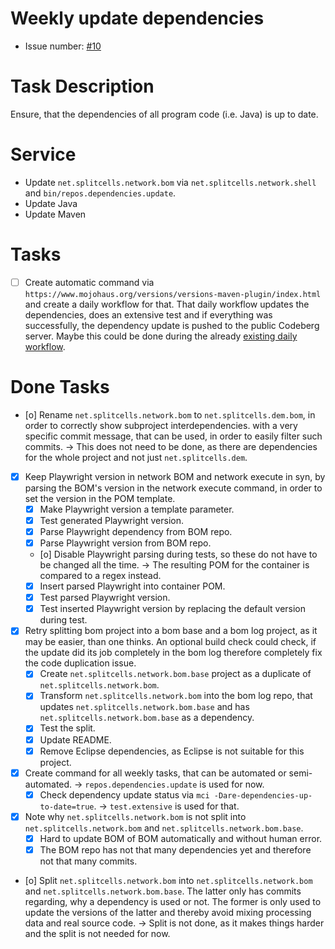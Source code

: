 # Weekly update dependencies
* Issue number: [\#10](https://codeberg.org/splitcells-net/net.splitcells.network.community/issues/10)
# Task Description
Ensure, that the dependencies of all program code (i.e. Java) is up to date.
# Service
* Update `net.splitcells.network.bom` via `net.splitcells.network.shell` and `bin/repos.dependencies.update`.
* Update Java
* Update Maven
# Tasks
* [ ] Create automatic command via `https://www.mojohaus.org/versions/versions-maven-plugin/index.html` and create a daily workflow for that.
  That daily workflow updates the dependencies, does an extensive test and if everything was successfully,
  the dependency update is pushed to the public Codeberg server.
  Maybe this could be done during the already [existing daily workflow](../maintenance/weekly-t32-process-project-status-weekly.md).
# Done Tasks
* [o] Rename `net.splitcells.network.bom` to `net.splitcells.dem.bom`, in order to correctly show subproject interdependencies.
  with a very specific commit message, that can be used, in order to easily filter such commits.
  -> This does not need to be done, as there are dependencies for the whole project and not just `net.splitcells.dem`.
* [x] Keep Playwright version in network BOM and network execute in syn,
  by parsing the BOM's version in the network execute command,
  in order to set the version in the POM template.
    * [x] Make Playwright version a template parameter.
    * [x] Test generated Playwright version.
    * [x] Parse Playwright dependency from BOM repo.
    * [x] Parse Playwright version from BOM repo.
    * [o] Disable Playwright parsing during tests, so these do not have to be changed all the time.
      -> The resulting POM for the container is compared to a regex instead.
    * [x] Insert parsed Playwright into container POM.
    * [x] Test parsed Playwright version.
    * [x] Test inserted Playwright version by replacing the default version during test.
* [x] Retry splitting bom project into a bom base and a bom log project, as it may be easier, than one thinks.
  An optional build check could check, if the update did its job completely in the bom log
  therefore completely fix the code duplication issue.
    * [x] Create `net.splitcells.network.bom.base` project as a duplicate of `net.splitcells.network.bom`.
    * [x] Transform `net.splitcells.network.bom` into the bom log repo, that updates `net.splitcells.network.bom.base`
      and has `net.splitcells.network.bom.base` as a dependency.
    * [x] Test the split.
    * [x] Update README.
    * [x] Remove Eclipse dependencies, as Eclipse is not suitable for this project.
* [x] Create command for all weekly tasks, that can be automated or semi-automated. -> `repos.dependencies.update` is used for now.
  * [x] Check dependency update status via `mci -Dare-dependencies-up-to-date=true`. -> `test.extensive` is used for that.
* [x] Note why `net.splitcells.network.bom` is not split into `net.splitcells.network.bom` and `net.splitcells.network.bom.base`.
  * [x] Hard to update BOM of BOM automatically and without human error.
  * [x] The BOM repo has not that many dependencies yet and therefore not that many commits.
* [o] Split `net.splitcells.network.bom` into `net.splitcells.network.bom` and `net.splitcells.network.bom.base`.
  The latter only has commits regarding, why a dependency is used or not.
  The former is only used to update the versions of the latter and
  thereby avoid mixing processing data and real source code.
  -> Split is not done, as it makes things harder and the split is not needed for now.